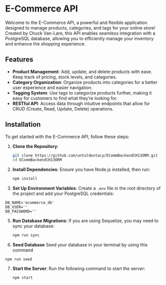 # E-Commerce API

Welcome to the E-Commerce API, a powerful and flexible application designed to manage products, categories, and tags for your online store! Created by Chuck Van-Lare, this API enables seamless integration with a PostgreSQL database, allowing you to efficiently manage your inventory and enhance the shopping experience.

## Features

- **Product Management**: Add, update, and delete products with ease. Keep track of pricing, stock levels, and categories.
- **Category Organization**: Organize products into categories for a better user experience and easier navigation.
- **Tagging System**: Use tags to categorize products further, making it easy for customers to find what they’re looking for.
- **RESTful API**: Access data through intuitive endpoints that allow for CRUD (Create, Read, Update, Delete) operations.

## Installation

To get started with the E-Commerce API, follow these steps:

1. **Clone the Repository**:
   ```bash
   git clone https://github.com/untoldextacy/ECommBackendCH13ORM.git
   cd ECommBackendCH13ORM
   ```

2. **Install Dependencies**: 
   Ensure you have Node.js installed, then run:
   
   ```bash
   npm install
   ```

4. **Set Up Environment Variables**: 
   Create a `.env` file in the root directory of the project and add your PostgreSQL credentials:
   
  ```  env
  DB_NAME='ecommerce_db'
  DB_USER=''
  DB_PASSWORD=''
 ```

5. **Run Database Migrations**: 
   If you are using Sequelize, you may need to sync your database:
   ```bash
   npm run sync
   ```


6. **Seed Database**
   Seed your database in your terminal by using this command

```seed
npm run seed
```

7. **Start the Server**: 
   Run the following command to start the server:
   
   ```bash
   npm start
   ```
